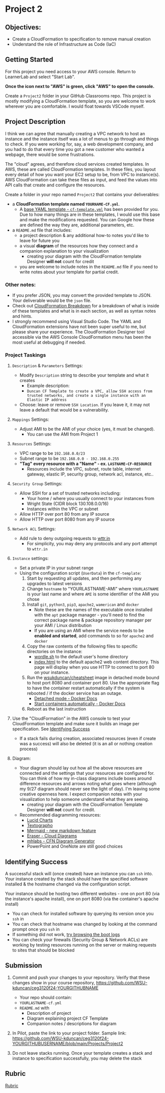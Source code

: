 # Project 2

## Objectives:

- Create a CloudFormation to specification to remove manual creation
- Understand the role of Infrastructure as Code (IaC)

## Getting Started

For this project you need access to your AWS console. Return to LearnerLab and select "Start Lab".

**Once the icon next to "AWS" is green, click "AWS" to open the console.**

Create a `Project2` folder in your GitHub Classrooms repo. This project is mostly modifying a CloudFormation template, so you are welcome to work wherever you are comfortable. I would float towards VSCode myself.
 
## Project Description

I think we can agree that manually creating a VPC network to host an instance and the instance itself was a lot of menus to go through and things to check. If you were working for, say, a web development company, and you had to do that every time you got a new customer who wanted a webpage, there would be some frustrations. 

The "cloud" agrees, and therefore cloud services created templates. In AWS, these are called CloudFormation templates. In these files, you layout every detail of how you want your EC2 setup to be, from VPC to instance(s). AWS CloudFormation can take these files as input, and feed the values into API calls that create and configure the resources.

Create a folder in your repo named `Project2` that contains your deliverables:
- a **CloudFormation template named `YOURNAME-CF.yml`**.
  - A [base YAML template - `cf-template.yml`](cf-template.yml) has been provided for you. Due to how many things are in these templates, I would use this base and make the modifications requested. You can Google how these are defined the way they are, additional parameters, etc.
- a `README.md` file that includes:
  - a project description & any additional how-to notes you'd like to leave for future you
  - a visual **diagram** of the resources how they connect and a companion explanation to your visualization
    - creating your diagram with the CloudFormation template Designer **will not** count for credit
  - you are welcome to include notes in the `README.md` file if you need to write notes about your template for partial credit.

### Other notes: 
- If you prefer JSON, you may convert the provided template to JSON. Your deliverable would be the `json` file.
- Check out [CloudFormation Breakdown](../../CourseNotes/AWS-CF-Breakdown.md) for a breakdown of what is inside of these templates and what is in each section, as well as syntax notes and hints.
- I strongly recommend using Visual Studio Code. The YAML and CloudFormation extensions have not been super useful to me, but please share your experience. The CloudFormation Designer tool accessible via the AWS Console CloudFormation menu has been the most useful at debugging if needed.

### Project Taskings

1. `Description` & `Parameters` Settings:

   - Modify `Description` string to describe your template and what it creates
     - Example description:
     - `Duncan CF Template to create a VPC, allow SSH access from trusted networks, and create a single instance with an Elastic IP address`
   - Choose: leave or remove `SSH Location`.  If you leave it, it may not leave a default that would be a vulnerability.

2. `Mappings` Settings:

   - Adjust AMI to be the AMI of your choice (yes, it must be changed).
     - You can use the AMI from Project 1

3. `Resources` Settings:

    - VPC range to be `192.168.0.0/23`
    - Subnet range to be `192.168.0.0 - 192.168.0.255`
    - **"Tag" every resource with a "Name" - ex. `LASTNAME-CF-RESOURCE`**
      - Resources include the VPC, subnet, route table, internet gateway, elastic IP, security group, network acl, instance, etc..

4. `Security Group` Settings:

   - Allow SSH for a set of trusted networks including:
     - Your home / where you usually connect to your instances from
     - Wright State (CIDR block 130.108.0.0/16)
     - Instances within the VPC or subnet
   - Allow HTTP over port 80 from any IP source
   - Allow HTTP over port 8080 from any IP source


5. `Network ACL` Settings:

    - Add rule to deny outgoing requests to [wttr.in](https://wttr.in/)
      - For simplicity, you may deny any protocols and any port attempt to `wttr.in`

6. `Instance` settings:

   - Set a private IP in your subnet range
   - Using the configuration script (`UserData`) in the `cf-template`:
     1. Start by requesting all updates, and then performing any upgrades to latest versions
     2. Change `hostname` to "YOURLASTNAME-AMI" where `YOURLASTNAME` is your last name and where `AMI` is some identifier of the AMI you chose
     3. Install `git`, `python3`, `pip3`, `apache2`, `wamerican` and `docker`
        - Note these are the names of the executable once installed with the `apt` package manager - you'll need to find the correct package name & package repository manager per your AMI / Linux distribution
        - If you are using an AMI where the service needs to be **enabled and started**, add commands to so for `apache2` and `docker`
     4. Copy the raw contents of the following files to specific directories on the instance:
        - [wordle.sh](https://raw.githubusercontent.com/pattonsgirl/CEG3120/refs/heads/main/Projects/Project2/wordle.sh) to the default user's home directory
        - [index.html](https://raw.githubusercontent.com/pattonsgirl/CEG3120/refs/heads/main/Projects/Project2/index.html) to the default apache2 web content directory. This page will display when you use HTTP to connect to port 80 on your instance.
     5. Run the [wsukduncan/cheatsheet](https://hub.docker.com/r/wsukduncan/cheatsheet) image in detached mode bound to host port 8080 and container port 80. Use the appropriate flag to have the container restart automatically if the system is rebooted / if the docker service has an outage.
        - [Detached mode - Docker Docs](https://docs.docker.com/reference/cli/docker/container/run/#detach)
        - [Start containers automatically - Docker Docs](https://docs.docker.com/engine/containers/start-containers-automatically/)
     6. Reboot as the last instruction
     

7. Use the "CloudFormation" in the AWS console to test your CloudFormation template and make sure it builds an image per specification.  See [Identifying Success](#identifying-success)
   
   - If a stack fails during creation, associated resources (even if create was a success) will also be deleted (it is an all or nothing creation process)

8. Diagram:
   - Your diagram should lay out how all the above resources are connected and the settings that your resources are configured for.  You can think of how my in-class diagrams include boxes around difference resources and arrows noting what goes where (although my 9/27 diagram should never see the light of day).  I'm leaving some creative openness here.  I expect companion notes with your visualization to help someone understand what they are seeing.
       - creating your diagram with the CloudFormation Template Designer **will not** count for credit.  
   - Recommended diagramming resources: 
     - [Lucid Charts](https://www.lucidchart.com/pages/)
     - [Textographo](https://textografo.com/)
     - [Mermaid - new markdown feature](https://github.blog/2022-02-14-include-diagrams-markdown-files-mermaid/)
     - [Eraser - Cloud Diagrams](https://docs.tryeraser.com/docs/cloud-diagrams)
     - [mhlabs - CFN Diagram Generator](https://github.com/mhlabs/cfn-diagram)
     - PowerPoint and OneNote are still good choices

## Identifying Success

A successful stack will (once created) have an instance you can `ssh` into. Your instance created by the stack should have the specified software installed & the hostname changed via the configuration script.

Your instance should be hosting two different websites - one on port 80 (via the instance's apache install), one on port 8080 (via the container's apache install)

- You can check for installed software by querying its version once you `ssh` in
- You can check that hostname was changed by looking at the command prompt once you `ssh` in
- If something did not work, [try browsing the boot logs](https://www.cyberciti.biz/faq/ubuntu-view-boot-log/)
- You can check your firewalls (Security Group & Network ACLs) are working by testing resources running on the server or making requests to sites that should be blocked

## Submission

1. Commit and push your changes to your repository. Verify that these changes show in your course repository, https://github.com/WSU-kduncan/ceg3120f24-YOURGITHUBNAME

   - Your repo should contain:
   - `YOURLASTNAME-cf.yml`
   - `README.md` with 
      - Description of project
      - Diagram explaining project CF Template
      - Companion notes / descriptions for diagram

2. In Pilot, paste the link to your project folder. Sample link: https://github.com/WSU-kduncan/ceg3120f24-YOURGITHUBUSERNAME/blob/main/Projects/Project2

3. Do not leave stacks running. Once your template creates a stack and instance to specification successfully, you may delete the stack

## Rubric

[Rubric](Rubric.md)
